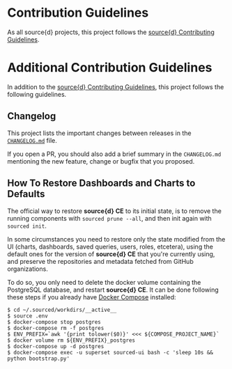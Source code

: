 # Contribution Guidelines

As all source{d} projects, this project follows the
[source{d} Contributing Guidelines](https://github.com/src-d/guide/blob/master/engineering/documents/CONTRIBUTING.md).


# Additional Contribution Guidelines

In addition to the [source{d} Contributing Guidelines](https://github.com/src-d/guide/blob/master/engineering/documents/CONTRIBUTING.md), this project follows the following guidelines.


## Changelog

This project lists the important changes between releases in the [`CHANGELOG.md`](../CHANGELOG.md) file.

If you open a PR, you should also add a brief summary in the `CHANGELOG.md` mentioning the new feature, change or bugfix that you proposed.


## How To Restore Dashboards and Charts to Defaults

The official way to restore **source{d} CE** to its initial state, is to remove the running components with
`sourced prune --all`, and then init again with `sourced init`.

In some circumstances you need to restore only the state modified from the UI (charts, dashboards, saved queries, users,
roles, etcetera), using the default ones for the version of **source{d} CE** that you're currently using, and preserve
the repositories and metadata fetched from GitHub organizations.

To do so, you only need to delete the docker volume containing the PostgreSQL database, and restart **source{d} CE**.
It can be done following these steps if you already have [Docker Compose](https://docs.docker.com/compose/) installed:

```shell
$ cd ~/.sourced/workdirs/__active__
$ source .env
$ docker-compose stop postgres
$ docker-compose rm -f postgres
$ ENV_PREFIX=`awk '{print tolower($0)}' <<< ${COMPOSE_PROJECT_NAME}`
$ docker volume rm ${ENV_PREFIX}_postgres
$ docker-compose up -d postgres
$ docker-compose exec -u superset sourced-ui bash -c 'sleep 10s && python bootstrap.py'
```
